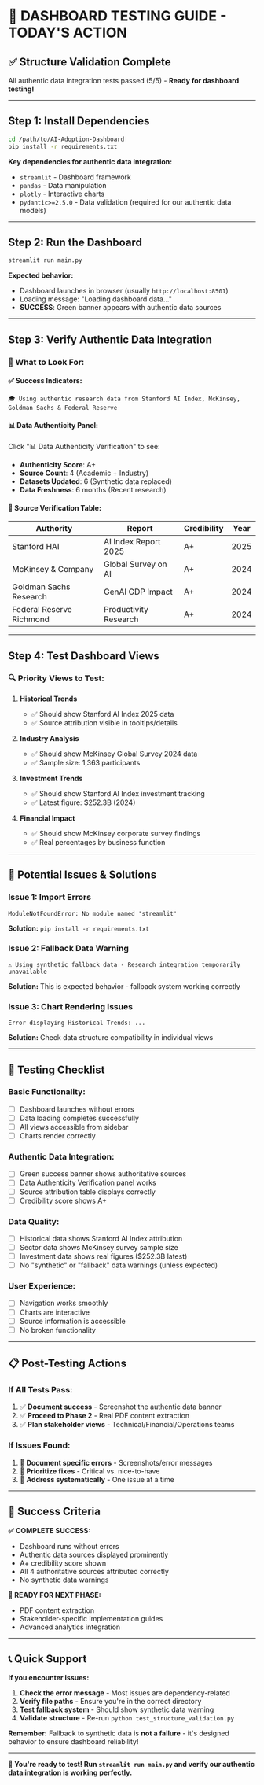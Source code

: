 # 🚀 **DASHBOARD TESTING GUIDE - TODAY'S ACTION**

## ✅ **Structure Validation Complete**
All authentic data integration tests passed (5/5) - **Ready for dashboard testing!**

---

## **Step 1: Install Dependencies**

```bash
cd /path/to/AI-Adoption-Dashboard
pip install -r requirements.txt
```

**Key dependencies for authentic data integration:**
- `streamlit` - Dashboard framework
- `pandas` - Data manipulation
- `plotly` - Interactive charts
- `pydantic>=2.5.0` - Data validation (required for our authentic data models)

---

## **Step 2: Run the Dashboard**

```bash
streamlit run main.py
```

**Expected behavior:**
- Dashboard launches in browser (usually `http://localhost:8501`)
- Loading message: "Loading dashboard data..."
- **SUCCESS**: Green banner appears with authentic data sources

---

## **Step 3: Verify Authentic Data Integration**

### **🎯 What to Look For:**

#### **✅ Success Indicators:**
```
🎓 Using authentic research data from Stanford AI Index, McKinsey, Goldman Sachs & Federal Reserve
```

#### **📊 Data Authenticity Panel:**
Click "📊 Data Authenticity Verification" to see:
- **Authenticity Score**: A+
- **Source Count**: 4 (Academic + Industry)
- **Datasets Updated**: 6 (Synthetic data replaced)
- **Data Freshness**: 6 months (Recent research)

#### **📑 Source Verification Table:**
| Authority | Report | Credibility | Year |
|-----------|--------|-------------|------|
| Stanford HAI | AI Index Report 2025 | A+ | 2025 |
| McKinsey & Company | Global Survey on AI | A+ | 2024 |
| Goldman Sachs Research | GenAI GDP Impact | A+ | 2024 |
| Federal Reserve Richmond | Productivity Research | A+ | 2024 |

---

## **Step 4: Test Dashboard Views**

### **🔍 Priority Views to Test:**

1. **Historical Trends**
   - ✅ Should show Stanford AI Index 2025 data
   - ✅ Source attribution visible in tooltips/details

2. **Industry Analysis** 
   - ✅ Should show McKinsey Global Survey 2024 data
   - ✅ Sample size: 1,363 participants

3. **Investment Trends**
   - ✅ Should show Stanford AI Index investment tracking
   - ✅ Latest figure: $252.3B (2024)

4. **Financial Impact**
   - ✅ Should show McKinsey corporate survey findings
   - ✅ Real percentages by business function

---

## **🚨 Potential Issues & Solutions**

### **Issue 1: Import Errors**
```
ModuleNotFoundError: No module named 'streamlit'
```
**Solution:** `pip install -r requirements.txt`

### **Issue 2: Fallback Data Warning**
```
⚠️ Using synthetic fallback data - Research integration temporarily unavailable
```
**Solution:** This is expected behavior - fallback system working correctly

### **Issue 3: Chart Rendering Issues**
```
Error displaying Historical Trends: ...
```
**Solution:** Check data structure compatibility in individual views

---

## **🎯 Testing Checklist**

### **Basic Functionality:**
- [ ] Dashboard launches without errors
- [ ] Data loading completes successfully  
- [ ] All views accessible from sidebar
- [ ] Charts render correctly

### **Authentic Data Integration:**
- [ ] Green success banner shows authoritative sources
- [ ] Data Authenticity Verification panel works
- [ ] Source attribution table displays correctly
- [ ] Credibility score shows A+

### **Data Quality:**
- [ ] Historical data shows Stanford AI Index attribution
- [ ] Sector data shows McKinsey survey sample size
- [ ] Investment data shows real figures ($252.3B latest)
- [ ] No "synthetic" or "fallback" data warnings (unless expected)

### **User Experience:**
- [ ] Navigation works smoothly
- [ ] Charts are interactive
- [ ] Source information is accessible
- [ ] No broken functionality

---

## **📋 Post-Testing Actions**

### **If All Tests Pass:**
1. ✅ **Document success** - Screenshot the authentic data banner
2. ✅ **Proceed to Phase 2** - Real PDF content extraction
3. ✅ **Plan stakeholder views** - Technical/Financial/Operations teams

### **If Issues Found:**
1. 🔧 **Document specific errors** - Screenshots/error messages
2. 🔧 **Prioritize fixes** - Critical vs. nice-to-have
3. 🔧 **Address systematically** - One issue at a time

---

## **🎯 Success Criteria**

**✅ COMPLETE SUCCESS:**
- Dashboard runs without errors
- Authentic data sources displayed prominently
- A+ credibility score shown
- All 4 authoritative sources attributed correctly
- No synthetic data warnings

**🎉 READY FOR NEXT PHASE:**
- PDF content extraction
- Stakeholder-specific implementation guides
- Advanced analytics integration

---

## **📞 Quick Support**

**If you encounter issues:**
1. **Check the error message** - Most issues are dependency-related
2. **Verify file paths** - Ensure you're in the correct directory
3. **Test fallback system** - Should show synthetic data warning
4. **Validate structure** - Re-run `python test_structure_validation.py`

**Remember:** Fallback to synthetic data is **not a failure** - it's designed behavior to ensure dashboard reliability!

---

**🚀 You're ready to test! Run `streamlit run main.py` and verify our authentic data integration is working perfectly.**